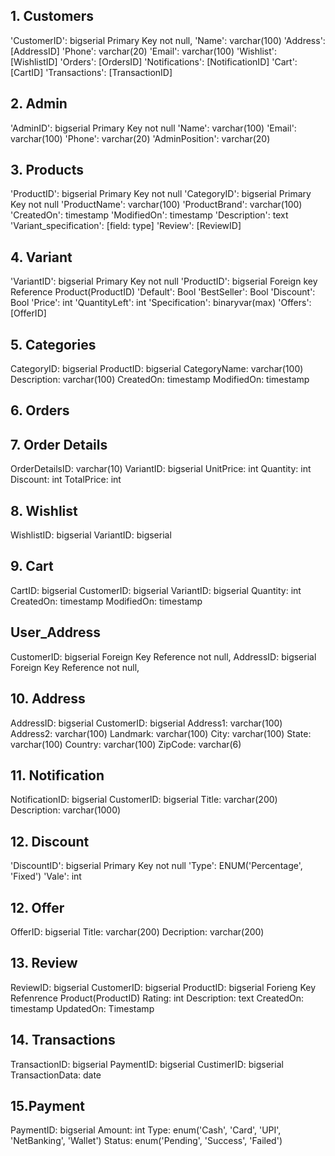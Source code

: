 ## 1. Customers
'CustomerID': bigserial Primary Key not null, 
'Name': varchar(100)
'Address': [AddressID]
'Phone': varchar(20)
'Email': varchar(100)
'Wishlist': [WishlistID]
'Orders': [OrdersID]
'Notifications': [NotificationID]
'Cart': [CartID]
'Transactions': [TransactionID]

## 2. Admin
'AdminID': bigserial Primary Key not null
'Name': varchar(100)
'Email': varchar(100)
'Phone': varchar(20)
'AdminPosition': varchar(20)

## 3. Products
'ProductID': bigserial Primary Key not null
'CategoryID': bigserial Primary Key not null
'ProductName': varchar(100)
'ProductBrand': varchar(100)
'CreatedOn': timestamp
'ModifiedOn': timestamp
'Description': text
'Variant_specification': [field: type]
'Review': [ReviewID]



## 4. Variant
'VariantID': bigserial Primary Key not null
'ProductID': bigserial Foreign key Reference Product(ProductID)
'Default': Bool
'BestSeller': Bool
'Discount': Bool
'Price': int
'QuantityLeft': int
'Specification': binaryvar(max)
'Offers': [OfferID]

## 5. Categories
CategoryID: bigserial
ProductID: bigserial
CategoryName: varchar(100)
Description: varchar(100)
CreatedOn: timestamp
ModifiedOn: timestamp

## 6. Orders


## 7. Order Details
OrderDetailsID: varchar(10)
VariantID: bigserial
UnitPrice: int
Quantity: int
Discount: int
TotalPrice: int

## 8. Wishlist
WishlistID: bigserial
VariantID: bigserial

## 9. Cart
CartID: bigserial
CustomerID: bigserial
VariantID: bigserial
Quantity: int
CreatedOn: timestamp
ModifiedOn: timestamp

## User_Address
CustomerID: bigserial Foreign Key Reference not null,
AddressID: bigserial Foreign Key Reference not null,

## 10. Address
AddressID: bigserial
CustomerID: bigserial
Address1: varchar(100)
Address2: varchar(100)
Landmark: varchar(100)
City: varchar(100)
State: varchar(100)
Country: varchar(100)
ZipCode: varchar(6)

## 11. Notification
NotificationID: bigserial
CustomerID: bigserial
Title: varchar(200)
Description: varchar(1000)

## 12. Discount
'DiscountID': bigserial Primary Key not null
'Type': ENUM('Percentage', 'Fixed')
'Vale': int

## 12. Offer
OfferID: bigserial
Title: varchar(200)
Decription: varchar(200)

## 13. Review
ReviewID: bigserial
CustomerID: bigserial
ProductID: bigserial Forieng Key Refenrence Product(ProductID)
Rating: int
Description: text
CreatedOn: timestamp
UpdatedOn: Timestamp

## 14. Transactions
TransactionID: bigserial
PaymentID: bigserial
CustimerID: bigserial
TransactionData: date

## 15.Payment
PaymentID: bigserial
Amount: int
Type: enum('Cash', 'Card', 'UPI', 'NetBanking', 'Wallet')
Status: enum('Pending', 'Success', 'Failed')